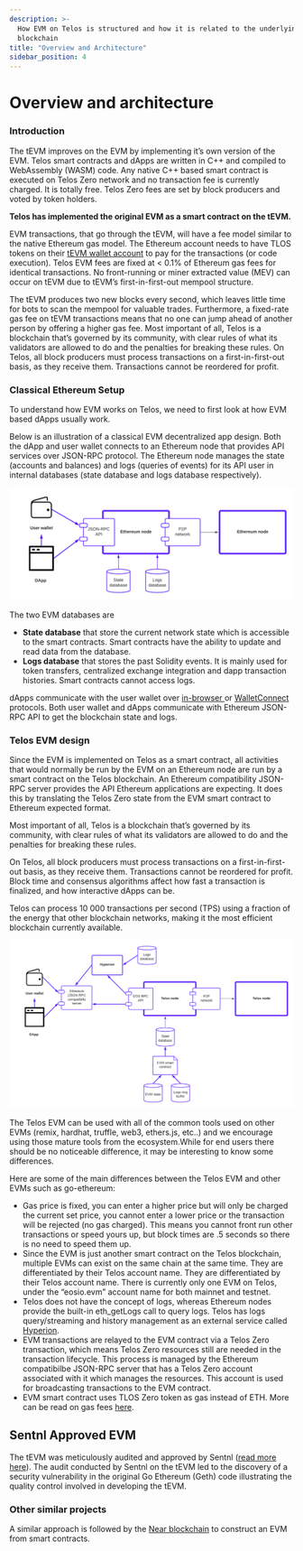```yaml
---
description: >-
  How EVM on Telos is structured and how it is related to the underlying Telos
  blockchain
title: "Overview and Architecture"
sidebar_position: 4
---
```


# Overview and architecture

### Introduction

The tEVM improves on the EVM by implementing it’s own version of the EVM. Telos smart contracts and dApps are written in C++ and compiled to WebAssembly (WASM) code. Any native C++ based smart contract is executed on Telos Zero network and no transaction fee is currently charged. It is totally free. Telos Zero fees are set by block producers and voted by token holders.

**Telos has implemented the original EVM as a smart contract on the tEVM.**

EVM transactions, that go through the tEVM, will have a fee model similar to the native Ethereum gas model. The Ethereum account needs to have TLOS tokens on their [tEVM wallet account](../../quickstart/wallets/setting-up-wallets.md#telos-evm) to pay for the transactions (or code execution). Telos EVM fees are fixed at < 0.1% of Ethereum gas fees for identical transactions. No front-running or miner extracted value (MEV) can occur on tEVM due to tEVM’s first-in-first-out mempool structure.&#x20;

The tEVM produces two new blocks every second, which leaves little time for bots to scan the mempool for valuable trades. Furthermore, a fixed-rate gas fee on tEVM transactions means that no one can jump ahead of another person by offering a higher gas fee. Most important of all, Telos is a blockchain that’s governed by its community, with clear rules of what its validators are allowed to do and the penalties for breaking these rules. On Telos, all block producers must process transactions on a first-in-first-out basis, as they receive them. Transactions cannot be reordered for profit.

### Classical Ethereum Setup

To understand how EVM works on Telos, we need to first look at how EVM based dApps usually work.

Below is an illustration of a classical EVM decentralized app design. Both the dApp and user wallet connects to an Ethereum node that provides API services over JSON-RPC protocol. The Ethereum node manages the state (accounts and balances) and logs (queries of events) for its API user in internal databases (state database and logs database respectively).

![Classical EVM dapp design](../../../static/img/Telos.png)

The two EVM databases are

* **State database** that store the current network state which is accessible to the smart contracts. Smart contracts have the ability to update and read data from the database.
* **Logs database** that stores the past Solidity events. It is mainly used for token transfers, centralized exchange integration and dapp transaction histories. Smart contracts cannot access logs.

dApps communicate with the user wallet over [in-browser ](https://docs.metamask.io/guide/ethereum-provider.html)or [WalletConnect](https://walletconnect.org) protocols. Both user wallet and dApps communicate with Ethereum JSON-RPC API to get the blockchain state and logs.

### Telos EVM design

Since the EVM is implemented on Telos as a smart contract, all activities that would normally be run by the EVM on an Ethereum node are run by a smart contract on the Telos blockchain. An Ethereum compatibility JSON-RPC server provides the API Ethereum applications are expecting. It does this by translating the Telos Zero state from the EVM smart contract to Ethereum expected format.

Most important of all, Telos is a blockchain that’s governed by its community, with clear rules of what its validators are allowed to do and the penalties for breaking these rules.&#x20;

On Telos, all block producers must process transactions on a first-in-first-out basis, as they receive them. Transactions cannot be reordered for profit. Block time and consensus algorithms affect how fast a transaction is finalized, and how interactive dApps can be.&#x20;

Telos can process 10 000 transactions per second (TPS) using a fraction of the energy that other blockchain networks, making it the most efficient blockchain currently available.

![Telos EVM dapp design](<../../../static/img/Telos - Telos EVM design.png>)

The Telos EVM can be used with all of the common tools used on other EVMs (remix, hardhat, truffle, web3, ethers.js, etc..) and we encourage using those mature tools from the ecosystem.While for end users there should be no noticeable difference, it may be interesting to know some differences.&#x20;

Here are some of the main differences between the Telos EVM and other EVMs such as go-ethereum:&#x20;

* Gas price is fixed, you can enter a higher price but will only be charged the current set price, you cannot enter a lower price or the transaction will be rejected (no gas charged). This means you cannot front run other transactions or speed yours up, but block times are .5 seconds so there is no need to speed them up.&#x20;
* Since the EVM is just another smart contract on the Telos blockchain, multiple EVMs can exist on the same chain at the same time. They are differentiated by their Telos account name. They are differentiated by their Telos account name. There is currently only one EVM on Telos, under the “eosio.evm” account name for both mainnet and testnet. &#x20;
* Telos does not have the concept of logs, whereas Ethereum nodes provide the built-in eth\_getLogs call to query logs. Telos has logs query/streaming and history management as an external service called [Hyperion](https://eosrio.io/hyperion/).
* EVM transactions are relayed to the EVM contract via a Telos Zero transaction, which means Telos Zero resources still are needed in the transaction lifecycle. This process is managed by the Ethereum compatibilbe JSON-RPC server that has a Telos Zero account associated with it which manages the resources. This account is used for broadcasting transactions to the EVM contract. &#x20;
* EVM smart contract uses TLOS Zero token as gas instead of ETH. More can be read on gas fees [here](./gas-fees.md).

## Sentnl Approved EVM

The tEVM was meticulously audited and approved by Sentnl ([read more here](https://www.telos.net/news/telos-evm-approved-audit-certificate-received)). The audit conducted by Sentnl on the tEVM led to the discovery of a security vulnerability in the original Go Ethereum (Geth) code illustrating the quality control involved in developing the tEVM.

### Other similar projects

A similar approach is followed by the [Near blockchain](https://github.com/aurora-is-near/aurora-engine) to construct an EVM from smart contracts.
